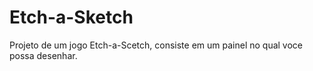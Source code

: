 # Etch-a-Sketch

Projeto de um jogo Etch-a-Scetch, consiste em um painel no qual voce possa
desenhar.